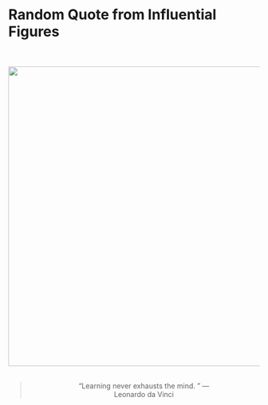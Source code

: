 # Random Quote from Influential Figures

<div align="center">
  <br>
  <br>
  <a href="https://en.wikipedia.org/wiki/The_Last_Supper_(Leonardo)" title="The Last Supper (Leonardo) - Wikipedia"><img src="https://upload.wikimedia.org/wikipedia/commons/thumb/0/08/Leonardo_da_Vinci_%281452-1519%29_-_The_Last_Supper_%281495-1498%29.jpg/640px-Leonardo_da_Vinci_%281452-1519%29_-_The_Last_Supper_%281495-1498%29.jpg" width="600px"></a>
  <br>
  <br>
  <blockquote>&ldquo;Learning never exhausts the mind. &rdquo; &mdash; <footer>Leonardo da Vinci</footer></blockquote>
</div>
  
